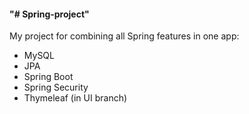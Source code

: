 #### "# Spring-project"

My project for combining all Spring features in one app:

-  MySQL
-  JPA
-  Spring Boot
-  Spring Security
-  Thymeleaf (in UI branch)
